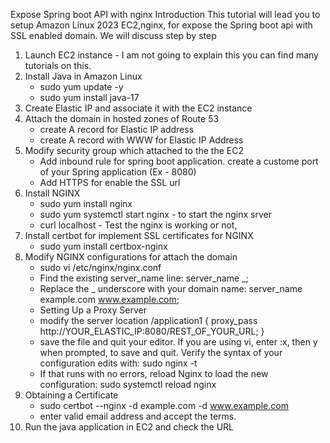 Expose Spring boot  API with nginx 
Introduction
    This tutorial will lead you to setup Amazon Linux 2023 EC2,nginx, for expose the Spring boot api with SSL enabled domain.
    We will discuss step by step
1. Launch EC2 instance - I am not going to explain this you can find many tutorials on this.
2. Install Java in Amazon Linux
    *   sudo yum update -y
    *   sudo yum install java-17
3. Create Elastic IP and associate it with the EC2 instance
4. Attach the domain in hosted zones of Route 53
    * create A record for Elastic IP address
    * create A record with WWW for Elastic IP Address
5. Modify security group which attached to the the EC2
    * Add inbound rule for spring boot application. create a custome port of your Spring application (Ex - 8080)
    * Add HTTPS for enable the SSL url
6. Install NGINX
    *   sudo yum install nginx
    *   sudo yum systemctl start nginx - to start the nginx srver
    *   curl localhost - Test the nginx is working or not,
7. Install certbot for implement SSL certificates for NGINX
    *   sudo yum install certbox-nginx
8. Modify NGINX configurations for attach the domain
    *   sudo vi /etc/nginx/nginx.conf
    *   Find the existing server_name line: server_name _;
    *   Replace the _ underscore with your domain name: server_name example.com www.example.com;
    *   Setting Up a Proxy Server
    *   modify the server 
    location /application1 {
        proxy_pass http://YOUR_ELASTIC_IP:8080/REST_OF_YOUR_URL;
    }
    *   save the file and quit your editor. If you are using vi, enter :x, then y when prompted, to save and quit. Verify the syntax of your configuration edits with: sudo nginx -t
    *   If that runs with no errors, reload Nginx to load the new configuration: sudo systemctl reload nginx
9. Obtaining a Certificate
    *   sudo certbot --nginx -d example.com -d www.example.com
    *   enter valid email address and accept the terms.
10. Run the java application in EC2 and check the URL